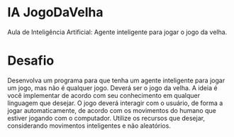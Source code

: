 # IA JogoDaVelha
Aula de Inteligência Artificial: Agente inteligente para jogar o jogo da velha.

# Desafio
Desenvolva um programa para que tenha um agente inteligente para jogar um jogo, mas não é qualquer jogo. Deverá ser o jogo da velha. A ideia é você implementar de acordo com seu conhecimento em qualquer linguagem que desejar. 
O jogo deverá interagir com o usuário, de forma a jogar automaticamente, de acordo com os movimentos do humano que estiver jogando com o computador.
Utilize os recursos que desejar, considerando movimentos inteligentes e não aleatórios.
